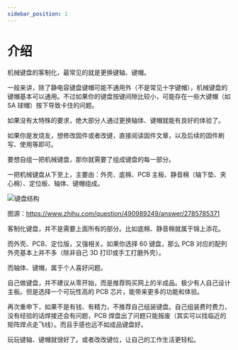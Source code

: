 ```yaml
---
sidebar_position: 1
---
```


# 介绍

机械键盘的客制化，最常见的就是更换键轴、键帽。

一般来讲，除了静电容键盘键帽可能不通用外（不是常见十字键帽），机械键盘的键帽基本可以通用。不过如果你的键盘按键间隙比较小，可能存在一些大键帽（如 SA 球帽）按下导致卡住的问题。

如果没有太特殊的要求，绝大部分人通过更换轴体、键帽就能有良好的体验了。

如果你是发烧友，想修改固件或者改键，直接阅读固件文章，以及后续的固件刷写、使用等即可。

要想自组一把机械键盘，那你就需要了组成键盘的每一部分。

一把机械键盘从下至上，主要由：外壳、底棉、PCB 主板、静音棉（轴下垫、夹心棉）、定位板、轴体、键帽组成。

![键盘结构](https://cdn0.yukapril.com/keyboard-customization-1.png-wm.white)

图源：https://www.zhihu.com/question/490989249/answer/2785785371

客制化键盘，并不是需要上面所有的部分。比如底棉、静音棉就属于锦上添花。

而外壳、PCB、定位版，又强相关。如果你选择 60 键盘，那么 PCB 对应的配列外壳基本上并不多（除非自己 3D 打印或手工打磨外壳）。

而轴体、键帽，属于个人喜好问题。

自己做键盘，并不建议从零开始，而是推荐购买网上的半成品。极少有人自己设计主板。但是选择一个可玩性高的 PCB 芯片，能带来更多的功能和体验。

再次重申下，如果不是有钱、有精力，不推荐自己组装键盘。自己组装费时费力，没有经验的话焊接还会有问题，PCB 焊盘出了问题只能报废（其实可以找临近的矩阵焊点走飞线）。而且手感也远不如成品键盘好。

玩玩键轴、键帽就很好了。或者改改键位，让自己的工作生活更轻松。
